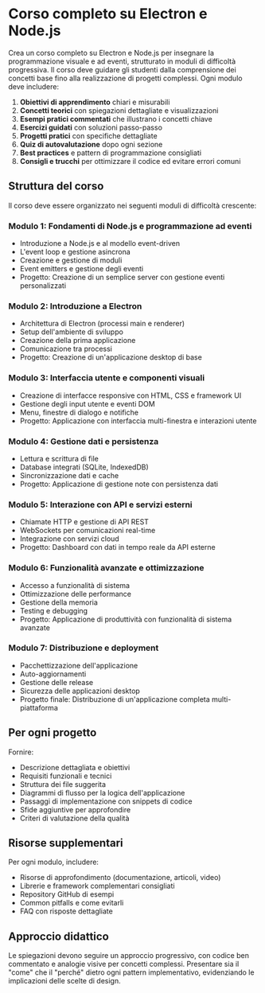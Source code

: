 # Corso completo su Electron e Node.js

Crea un corso completo su Electron e Node.js per insegnare la programmazione visuale e ad eventi, strutturato in moduli di difficoltà progressiva. Il corso deve guidare gli studenti dalla comprensione dei concetti base fino alla realizzazione di progetti complessi. Ogni modulo deve includere:

1. **Obiettivi di apprendimento** chiari e misurabili
2. **Concetti teorici** con spiegazioni dettagliate e visualizzazioni 
3. **Esempi pratici commentati** che illustrano i concetti chiave
4. **Esercizi guidati** con soluzioni passo-passo
5. **Progetti pratici** con specifiche dettagliate
6. **Quiz di autovalutazione** dopo ogni sezione
7. **Best practices** e pattern di programmazione consigliati
8. **Consigli e trucchi** per ottimizzare il codice ed evitare errori comuni

## Struttura del corso

Il corso deve essere organizzato nei seguenti moduli di difficoltà crescente:

### Modulo 1: Fondamenti di Node.js e programmazione ad eventi
- Introduzione a Node.js e al modello event-driven
- L'event loop e gestione asincrona
- Creazione e gestione di moduli
- Event emitters e gestione degli eventi
- Progetto: Creazione di un semplice server con gestione eventi personalizzati

### Modulo 2: Introduzione a Electron
- Architettura di Electron (processi main e renderer)
- Setup dell'ambiente di sviluppo
- Creazione della prima applicazione
- Comunicazione tra processi
- Progetto: Creazione di un'applicazione desktop di base

### Modulo 3: Interfaccia utente e componenti visuali
- Creazione di interfacce responsive con HTML, CSS e framework UI
- Gestione degli input utente e eventi DOM
- Menu, finestre di dialogo e notifiche
- Progetto: Applicazione con interfaccia multi-finestra e interazioni utente

### Modulo 4: Gestione dati e persistenza
- Lettura e scrittura di file
- Database integrati (SQLite, IndexedDB)
- Sincronizzazione dati e cache
- Progetto: Applicazione di gestione note con persistenza dati

### Modulo 5: Interazione con API e servizi esterni
- Chiamate HTTP e gestione di API REST
- WebSockets per comunicazioni real-time
- Integrazione con servizi cloud
- Progetto: Dashboard con dati in tempo reale da API esterne

### Modulo 6: Funzionalità avanzate e ottimizzazione
- Accesso a funzionalità di sistema
- Ottimizzazione delle performance
- Gestione della memoria
- Testing e debugging
- Progetto: Applicazione di produttività con funzionalità di sistema avanzate

### Modulo 7: Distribuzione e deployment
- Pacchettizzazione dell'applicazione
- Auto-aggiornamenti
- Gestione delle release
- Sicurezza delle applicazioni desktop
- Progetto finale: Distribuzione di un'applicazione completa multi-piattaforma

## Per ogni progetto

Fornire:
- Descrizione dettagliata e obiettivi
- Requisiti funzionali e tecnici
- Struttura dei file suggerita
- Diagrammi di flusso per la logica dell'applicazione
- Passaggi di implementazione con snippets di codice
- Sfide aggiuntive per approfondire
- Criteri di valutazione della qualità

## Risorse supplementari

Per ogni modulo, includere:
- Risorse di approfondimento (documentazione, articoli, video)
- Librerie e framework complementari consigliati
- Repository GitHub di esempi
- Common pitfalls e come evitarli
- FAQ con risposte dettagliate

## Approccio didattico

Le spiegazioni devono seguire un approccio progressivo, con codice ben commentato e analogie visive per concetti complessi. Presentare sia il "come" che il "perché" dietro ogni pattern implementativo, evidenziando le implicazioni delle scelte di design.